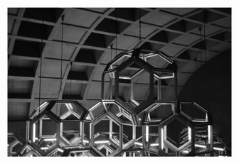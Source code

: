 #

<p align='center'>
<img src="https://github.com/npaun/npaun/blob/master/namur.jpg?raw=true" width="750" />
</p>
